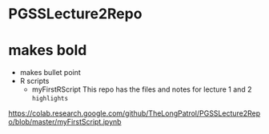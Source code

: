 # PGSSLecture2Repo
# makes bold
- makes bullet point
- R scripts
  - myFirstRScript
This repo has the files and notes for lecture 1 and 2
`highlights`

https://colab.research.google.com/github/TheLongPatrol/PGSSLecture2Repo/blob/master/myFirstScript.ipynb

